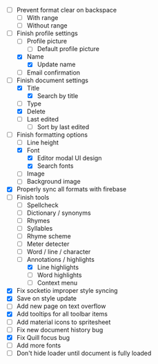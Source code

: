 - [ ] Prevent format clear on backspace
  - [ ] With range
  - [ ] Without range
- [ ] Finish profile settings
  - [ ] Profile picture
    - [ ] Default profile picture
  - [x] Name
    - [x] Update name
  - [ ] Email confirmation
- [ ] Finish document settings
  - [x] Title
    - [x] Search by title
  - [ ] Type
  - [x] Delete
  - [ ] Last edited
    - [ ] Sort by last edited
- [ ] Finish formatting options
  - [ ] Line height
  - [x] Font
    - [x] Editor modal UI design
    - [x] Search fonts
  - [ ] Image
  - [ ] Background image
- [x] Properly sync all formats with firebase
- [ ] Finish tools
  - [ ] Spellcheck
  - [ ] Dictionary / synonyms
  - [ ] Rhymes
  - [ ] Syllables
  - [ ] Rhyme scheme
  - [ ] Meter detecter
  - [ ] Word / line / character
  - [ ] Annotations / highlights
    - [x] Line highlights
    - [ ] Word highlights
    - [ ] Context menu
- [x] Fix socketio improper style syncing
- [x] Save on style update
- [ ] Add new page on text overflow
- [x] Add tooltips for all toolbar items
- [ ] Add material icons to spritesheet
- [ ] Fix new document history bug
- [x] Fix Quill focus bug
- [ ] Add more fonts
- [ ] Don't hide loader until document is fully loaded
